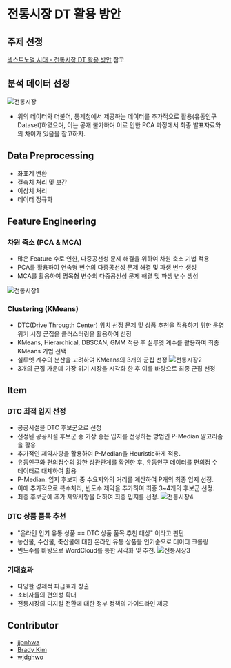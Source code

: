 # 전통시장 DT 활용 방안

## 주제 선정
[넥스트노멀 시대 - 전통시장 DT 활용 방안](https://github.com/jjonhwa/Policy-to-utilize-DT-in-traditional-markets./blob/main/%EB%84%A5%EC%8A%A4%ED%8A%B8%EB%85%B8%EB%A9%80%20%EC%8B%9C%EB%8C%80%20-%20%EC%A0%84%ED%86%B5%EC%8B%9C%EC%9E%A5%20DT%20%ED%99%9C%EC%9A%A9%20%EB%B0%A9%EC%95%88.pdf) 참고

## 분석 데이터 선정
![전통시장](https://user-images.githubusercontent.com/53552847/142356042-f6e05621-fa81-435a-be3f-464f9ab7a453.jpg)
- 위의 데이터와 더불어, 통계청에서 제공하는 데이터를 추가적으로 활용(유동인구 Dataset)하였으며, 이는 공개 불가하며 이로 인한 PCA 과정에서 최종 발표자료와의 차이가 있음을 참고하자.

## Data Preprocessing
- 좌표계 변환
- 결측치 처리 및 보간
- 이상치 처리
- 데이터 정규화

## Feature Engineering
### 차원 축소 (PCA & MCA)
- 많은 Feature 수로 인한, 다중공선성 문제 해결을 위하여 차원 축소 기법 적용
- PCA를 활용하여 연속형 변수의 다중공선성 문제 해결 및 파생 변수 생성
- MCA를 활용하여 명목형 변수의 다중공선성 문제 해결 및 파생 변수 생성

![전통시장1](https://user-images.githubusercontent.com/53552847/142358764-101fd579-5e04-4ca6-93e3-9682a24c7c4f.jpg)

### Clustering (KMeans)
- DTC(Drive Througth Center) 위치 선정 문제 및 상품 추천을 적용하기 위한 운영위기 시장 군집을 클러스터링을 활용하여 선정
- KMeans, Hierarchical, DBSCAN, GMM 적용 후 실루엣 계수를 활용하여 최종 KMeans 기법 선택
- 실루엣 계수의 분산을 고려하여 KMeans의 3개의 군집 선정
![전통시장2](https://user-images.githubusercontent.com/53552847/142359351-021fea0d-da10-4d71-b241-9bdeddb17e8b.jpg)
- 3개의 군집 가운데 가장 위기 시장을 시각화 한 후 이를 바탕으로 최종 군집 선정

## Item
### DTC 최적 입지 선정
- 공공시설을 DTC 후보군으로 선정 
- 선정된 공공시설 후보군 중 가장 좋은 입지를 선정하는 방법인 P-Median 알고리즘을 활용
- 추가적인 제약사항을 활용하여 P-Median을 Heuristic하게 적용.
- 유동인구와 편의점수의 강한 상관관계를 확인한 후, 유동인구 데이터를 편의점 수 데이터로 대체하여 활용
- P-Median: 입지 후보지 중 수요지와의 거리를 계산하여 P개의 최종 입지 선정.
- 이에 추가적으로 복수처리, 빈도수 제약을 추가하여 최종 3~4개의 후보군 선정.
- 최종 후보군에 추가 제약사항을 더하여 최종 입지를 선정.
![전통시장4](https://user-images.githubusercontent.com/53552847/142362059-049b28a2-2eb1-48e1-b9fc-139db10c4d08.jpg)

### DTC 상품 품목 추천
- "온라인 인기 유통 상품 == DTC 상품 품목 추천 대상" 이라고 판단.
- 농산물, 수산물, 축산물에 대한 온라인 유통 상품을 인기순으로 데이터 크롤링
- 빈도수를 바탕으로 WordCloud를 통한 시각화 및 추천.
![전통시장3](https://user-images.githubusercontent.com/53552847/142362044-d44628f7-7529-4277-965c-ee4a7818acb1.jpg)


### 기대효과
- 다양한 경제적 파급효과 창출
- 소비자들의 편의성 확대
- 전통시장의 디지털 전환에 대한 정부 정책의 가이드라인 제공

## Contributor
- [jjonhwa](https://github.com/jjonhwa)
- [Brady Kim](https://github.com/fenzhantw)
- [wjdghwo](https://github.com/wjdghwo)


